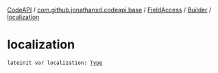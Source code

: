 [CodeAPI](../../../index.md) / [com.github.jonathanxd.codeapi.base](../../index.md) / [FieldAccess](../index.md) / [Builder](index.md) / [localization](.)

# localization

`lateinit var localization: `[`Type`](http://docs.oracle.com/javase/6/docs/api/java/lang/reflect/Type.html)